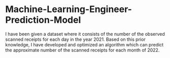# Machine-Learning-Engineer-Prediction-Model
I have been given a dataset where it consists of the number of the observed scanned receipts for each day in the year 2021. Based on this prior knowledge, I have developed and optimized an algorithm which can predict the approximate number of the scanned receipts for each month of 2022.
